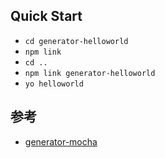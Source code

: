 ## Quick Start

* `cd generator-helloworld`
* `npm link`
* `cd ..`
* `npm link generator-helloworld`
* `yo helloworld`


## 参考
* [generator-mocha](https://github.com/yeoman/generator-mocha)
